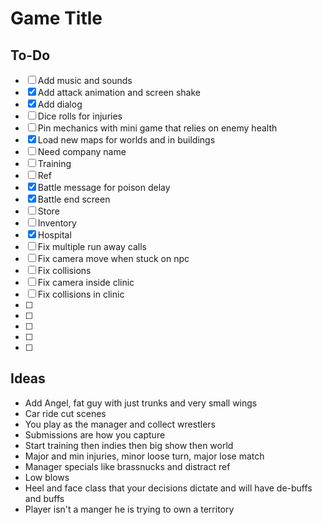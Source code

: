 # Game Title

## To-Do
- [ ] Add music and sounds
- [x] Add attack animation and screen shake
- [x] Add dialog
- [ ] Dice rolls for injuries
- [ ] Pin mechanics with mini game that relies on enemy health
- [x] Load new maps for worlds and in buildings
- [ ] Need company name
- [ ] Training
- [ ] Ref
- [X] Battle message for poison delay
- [X] Battle end screen
- [ ] Store
- [ ] Inventory
- [X] Hospital
- [ ] Fix multiple run away calls
- [ ] Fix camera move when stuck on npc
- [ ] Fix collisions
- [ ] Fix camera inside clinic
- [ ] Fix collisions in clinic
- [ ]
- [ ]
- [ ]
- [ ]
- [ ]


## Ideas

- Add Angel, fat guy with just trunks and very small wings
- Car ride cut scenes
- You play as the manager and collect wrestlers
- Submissions are how you capture
- Start training then indies then big show then world
- Major and min injuries, minor loose turn, major lose match
- Manager specials like brassnucks and distract ref
- Low blows
- Heel and face class that your decisions dictate and will have de-buffs and buffs
- Player isn't a manger he is trying to own a territory
